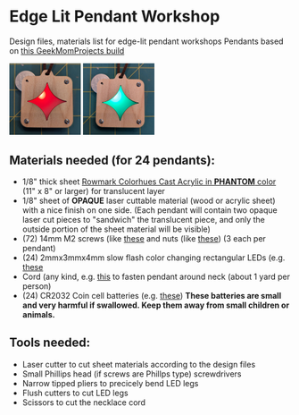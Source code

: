 # Edge Lit Pendant Workshop
Design files, materials list for edge-lit pendant workshops
Pendants based on [this GeekMomProjects build](https://www.geekmomprojects.com/layered-edge-lit-pendants/)

<img src="images/PendantRed.jpg" width="128">   <img src="images/PendantGreen.jpg" width="128">

## Materials needed (for 24 pendants):

- 1/8" thick sheet [Rowmark Colorhues Cast Acrylic in **PHANTOM** color](https://www.jpplus.com/rowmark-colorhues-cast-acrylic?sku=CH341211-QTR) (11" x 8" or larger) for translucent layer
- 1/8" sheet of **OPAQUE** laser cuttable material (wood or acrylic sheet) with a nice finish on one side. (Each pendant will contain two opaque laser cut pieces to "sandwich" the translucent piece, and only the outside portion of the sheet material will be visible)
- (72) 14mm M2 screws (like [these](https://www.amazon.com/uxcell-M2x14mm-Phillips-Stainless-Fasteners/dp/B07LGXMT8K/) and nuts (like [these](https://www.amazon.com/binifiMux-100pcs-Stainless-Nylock-Locking/dp/B07L2W3QX3)) (3 each per pendant)
- (24) 2mmx3mmx4mm slow flash color changing rectangular LEDs (e.g. [these](https://www.aliexpress.us/item/2251832823874296.html)
- Cord (any kind, e.g. [this](https://www.amazon.com/Leather-String-Bracelets-Necklaces-Jewelry/dp/B0BGP4KW57) to fasten pendant around neck (about 1 yard per person)
- (24) CR2032 Coin cell batteries (e.g. [these](https://www.amazon.com/50-pcs-Pack-Lithium-Nightkonic/dp/B078GC5K81/)) **These batteries are small and very harmful if swallowed. Keep them away from small children or animals.**

## Tools needed:

- Laser cutter to cut sheet materials according to the design files
- Small Phillips head (if screws are Phillps type) screwdrivers
- Narrow tipped pliers to precicely bend LED legs
- Flush cutters to cut LED legs
- Scissors to cut the necklace cord

